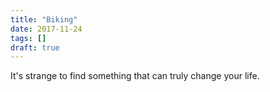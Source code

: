 ```yaml
---
title: "Biking"
date: 2017-11-24
tags: []
draft: true
---
```

It's strange to find something that can truly change your life.